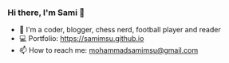 ### Hi there, I'm Sami 👋

- 🎊 I'm a coder, blogger, chess nerd, football player and reader
- 💻 Portfolio: https://samimsu.github.io
- 📫 How to reach me: mohammadsamimsu@gmail.com
